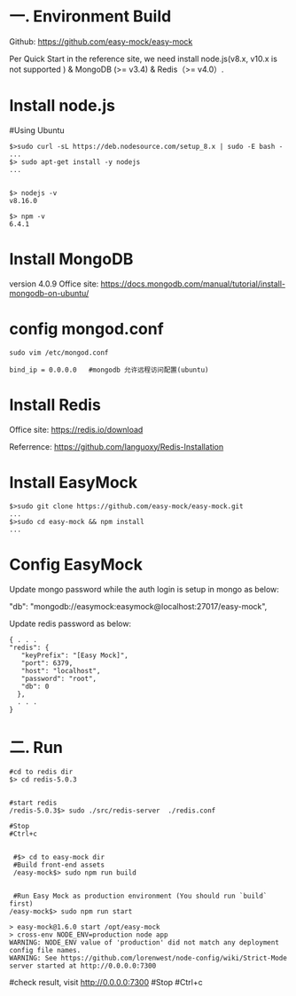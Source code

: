 

# 一. Environment Build

Github: https://github.com/easy-mock/easy-mock 


Per  Quick Start in the reference site,  we need install node.js(v8.x, v10.x is not supported ) & MongoDB (>= v3.4) & Redis（>= v4.0）.

 # Install node.js

   #Using Ubuntu
   
    $>sudo curl -sL https://deb.nodesource.com/setup_8.x | sudo -E bash -
    ...
    $> sudo apt-get install -y nodejs
    ...


    $> nodejs -v
    v8.16.0

    $> npm -v
    6.4.1

  # Install MongoDB
version 4.0.9
Office site: https://docs.mongodb.com/manual/tutorial/install-mongodb-on-ubuntu/

# config mongod.conf

    sudo vim /etc/mongod.conf
    
    bind_ip = 0.0.0.0   #mongodb 允许远程访问配置(ubuntu)


   # Install Redis

Office site: https://redis.io/download

Referrence: https://github.com/Ianguoxy/Redis-Installation

  # Install EasyMock
  

    $>sudo git clone https://github.com/easy-mock/easy-mock.git
    ...
    $>sudo cd easy-mock && npm install
    ...


   # Config EasyMock 
   
Update mongo password while the auth login is setup in mongo  as below:

"db": "mongodb://easymock:easymock@localhost:27017/easy-mock",


Update redis password as below:

    { . . .
    "redis": {
       "keyPrefix": "[Easy Mock]",
       "port": 6379,
       "host": "localhost",
       "password": "root",
       "db": 0
      },
      . . .
    }


# 二. Run

    #cd to redis dir
    $> cd redis-5.0.3


    #start redis
    /redis-5.0.3$> sudo ./src/redis-server  ./redis.conf

    #Stop
    #Ctrl+c


     #$> cd to easy-mock dir
     #Build front-end assets
     /easy-mock$> sudo npm run build


     #Run Easy Mock as production environment (You should run `build` first)
    /easy-mock$> sudo npm run start

    > easy-mock@1.6.0 start /opt/easy-mock
    > cross-env NODE_ENV=production node app
    WARNING: NODE_ENV value of 'production' did not match any deployment config file names.
    WARNING: See https://github.com/lorenwest/node-config/wiki/Strict-Mode
    server started at http://0.0.0.0:7300
    
   #check result, visit http://0.0.0.0:7300
    #Stop
    #Ctrl+c





